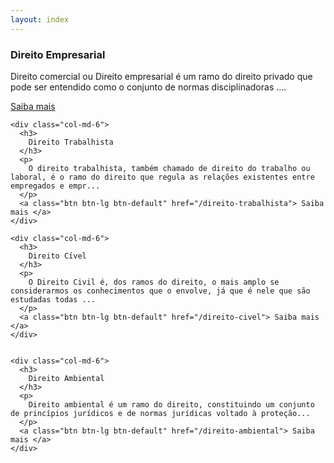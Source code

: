 ```yaml
---
layout: index
---
```


<div class="home">
  <div class="row">
    <div class="col-md-6">
      <h3>
        Direito Empresarial
      </h3>
      <p>
        Direito comercial ou Direito empresarial é um ramo do direito privado que pode ser entendido como o conjunto de normas disciplinadoras ....
      </p>
      <a class="btn btn-lg btn-default" href="/direito-empresarial"> Saiba mais </a>
    </div>

    <div class="col-md-6">
      <h3>
        Direito Trabalhista
      </h3>
      <p>
        O direito trabalhista, também chamado de direito do trabalho ou laboral, é o ramo do direito que regula as relações existentes entre empregados e empr...
      </p>
      <a class="btn btn-lg btn-default" href="/direito-trabalhista"> Saiba mais </a>
    </div>

    <div class="col-md-6">
      <h3>
        Direito Cível
      </h3>
      <p>
        O Direito Civil é, dos ramos do direito, o mais amplo se considerarmos os conhecimentos que o envolve, já que é nele que são estudadas todas ...
      </p>
      <a class="btn btn-lg btn-default" href="/direito-civel"> Saiba mais </a>
    </div>


    <div class="col-md-6">
      <h3>
        Direito Ambiental
      </h3>
      <p>
        Direito ambiental é um ramo do direito, constituindo um conjunto de princípios jurídicos e de normas jurídicas voltado à proteção...
      </p>      
      <a class="btn btn-lg btn-default" href="/direito-ambiental"> Saiba mais </a>
    </div>
  </div>
</div>
